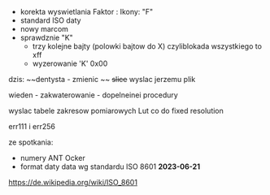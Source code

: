 - korekta wyswietlania Faktor : Ikony: "F" 
- standard ISO daty
- nowy marcom
- sprawdznie "K"
	- trzy kolejne bajty (polowki bajtow do X) czyliblokada wszystkiego to xff
	- wyzerowanie 'K' 0x00


dzis:
~~dentysta - zmienic ~~
~~slice~~
wyslac jerzemu plik

wieden - zakwaterowanie - dopelneinei procedury

wyslac tabele zakresow pomiarowych
Lut co do fixed resolution

err111 i err256




ze spotkania:
- numery ANT Ocker
- format daty
data wg standardu ISO 8601
**2023-06-21**

https://de.wikipedia.org/wiki/ISO_8601

